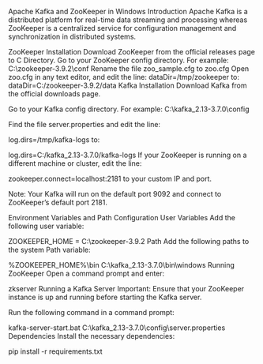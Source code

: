 Apache Kafka and ZooKeeper in Windows
Introduction
Apache Kafka is a distributed platform for real-time data streaming and processing whereas ZooKeeper is a centralized service for configuration management and synchronization in distributed systems.

ZooKeeper Installation
Download ZooKeeper from the official releases page to C Directory.
Go to your ZooKeeper config directory. For example: C:\zookeeper-3.9.2\conf
Rename the file zoo_sample.cfg to zoo.cfg
Open zoo.cfg in any text editor, and edit the line:
dataDir=/tmp/zookeeper
to:
dataDir=C:/zookeeper-3.9.2/data
Kafka Installation
Download Kafka from the official downloads page.

Go to your Kafka config directory. For example: C:\kafka_2.13-3.7.0\config

Find the file server.properties and edit the line:

log.dirs=/tmp/kafka-logs
to:

log.dirs=C:/kafka_2.13-3.7.0/kafka-logs
If your ZooKeeper is running on a different machine or cluster, edit the line:

zookeeper.connect=localhost:2181
to your custom IP and port.

Note: Your Kafka will run on the default port 9092 and connect to ZooKeeper’s default port 2181.

Environment Variables and Path Configuration
User Variables
Add the following user variable:

ZOOKEEPER_HOME = C:\zookeeper-3.9.2
Path
Add the following paths to the system Path variable:

%ZOOKEEPER_HOME%\bin
C:\kafka_2.13-3.7.0\bin\windows
Running ZooKeeper
Open a command prompt and enter:

zkserver
Running a Kafka Server
Important: Ensure that your ZooKeeper instance is up and running before starting the Kafka server.

Run the following command in a command prompt:

kafka-server-start.bat C:\kafka_2.13-3.7.0\config\server.properties
Dependencies
Install the necessary dependencies:

pip install -r requirements.txt